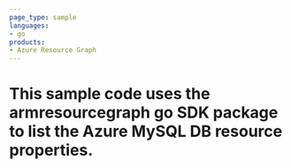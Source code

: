 ```yaml
---
page_type: sample
languages:
- go
products:
- Azure Resource Graph
---
```



# This sample code uses the armresourcegraph go SDK package to list the Azure MySQL DB resource properties.
